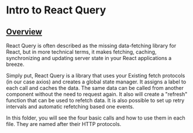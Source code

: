 # Intro to React Query## [Overview](https://react-query.tanstack.com/overview)React Query is often described as the missing data-fetching library for React, but in more technical terms, it makes fetching, caching, synchronizing and updating server state in your React applications a breeze.Simply put, React Query is a library that uses your Existing fetch protocols (in our case axios) and creates a global state manager. It assigns a label to each call and caches the data. The same data can be called from another component without the need to request again. It also will create a "refresh" function that can be used to refetch data. It is also possible to set up retry intervals and automatic refetching based one events.In this folder, you will see the four basic calls and how to use them in each file. They are named after their HTTP protocols.